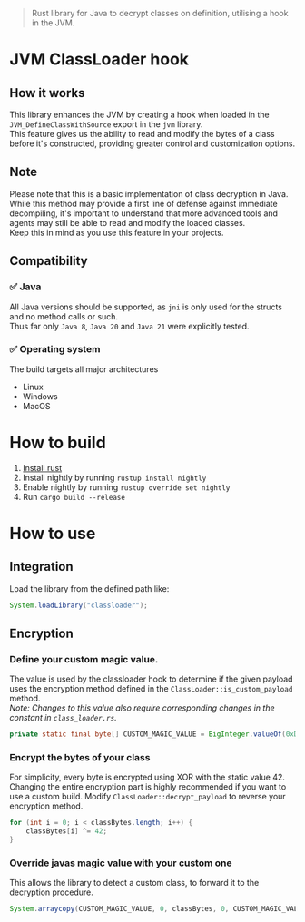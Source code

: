 > Rust library for Java to decrypt classes on definition, utilising a hook in the JVM.

# JVM ClassLoader hook

## How it works
This library enhances the JVM by creating a hook when loaded in the `JVM_DefineClassWithSource` export in the `jvm` library.<br>
This feature gives us the ability to read and modify the bytes of a class before it's constructed, providing greater control and customization options.

## Note
Please note that this is a basic implementation of class decryption in Java.<br>
While this method may provide a first line of defense against immediate decompiling, it's important to understand that more advanced tools and agents may still be able to read and modify the loaded classes.<br>
Keep this in mind as you use this feature in your projects.

## Compatibility
### ✅ Java
All Java versions should be supported, as `jni` is only used for the structs and no method calls or such.<br>
Thus far only `Java 8`, `Java 20` and `Java 21` were explicitly tested.

### ✅ Operating system
The build targets all major architectures
- Linux
- Windows
- MacOS

# How to build
1. [Install rust](https://www.rust-lang.org/tools/install)
2. Install nightly by running `rustup install nightly`
3. Enable nightly by running `rustup override set nightly`
4. Run `cargo build --release`

# How to use
## Integration
Load the library from the defined path like:
```java
System.loadLibrary("classloader");
```

## Encryption
### Define your custom magic value.
The value is used by the classloader hook to determine if the given payload uses the encryption method defined in the `ClassLoader::is_custom_payload` method.<br>
*Note: Changes to this value also require corresponding changes in the constant in `class_loader.rs`.*
```java
private static final byte[] CUSTOM_MAGIC_VALUE = BigInteger.valueOf(0xDEADC0DE).toByteArray();
```

### Encrypt the bytes of your class
For simplicity, every byte is encrypted using XOR with the static value 42.<br>
Changing the entire encryption part is highly recommended if you want to use a custom build. Modify `ClassLoader::decrypt_payload` to reverse your encryption method.
```java
for (int i = 0; i < classBytes.length; i++) {
    classBytes[i] ^= 42;
}
```

### Override javas magic value with your custom one
This allows the library to detect a custom class, to forward it to the decryption procedure.
```java
System.arraycopy(CUSTOM_MAGIC_VALUE, 0, classBytes, 0, CUSTOM_MAGIC_VALUE.length);
```